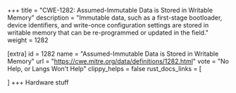 +++
title = "CWE-1282: Assumed-Immutable Data is Stored in Writable Memory"
description	= "Immutable data, such as a first-stage bootloader, device identifiers, and write-once configuration settings are stored in writable memory that can be re-programmed or updated in the field."
weight = 1282

[extra]
id = 1282
name = "Assumed-Immutable Data is Stored in Writable Memory"
url = "https://cwe.mitre.org/data/definitions/1282.html"
vote = "No Help, or Langs Won't Help"
clippy_helps = false
rust_docs_links = [
	
]
+++
Hardware stuff
